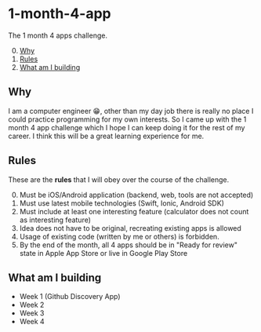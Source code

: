 # 1-month-4-app
The 1 month 4 apps challenge.

0. [Why](#why)
1. [Rules](#rules)
2. [What am I building](#what-am-i-building)


## Why

I am a computer engineer 😁, other than my day job there is really no place I could practice programming for my own interests. So I came up with the 1 month 4 app challenge which I hope I can keep doing it for the rest of my career. I think this will be a great learning experience for me.

## Rules

These are the **rules** that I will obey over the course of the challenge.

0.	Must be iOS/Android application (backend, web, tools are not accepted)
1. Must use latest mobile technologies (Swift, Ionic, Android SDK)
2. Must include at least one interesting feature (calculator does not count as interesting feature)
3. Idea does not have to be original, recreating existing apps is allowed
4. Usage of existing code (written by me or others) is forbidden.
5. By the end of the month, all 4 apps should be in "Ready for review" state in Apple App Store or live in Google Play Store


## What am I building

-	Week 1 (Github Discovery App)
-	Week 2
-	Week 3
-	Week 4